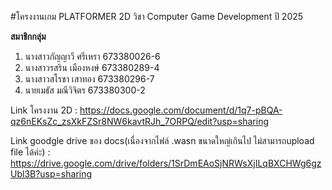 #โครงงานเกม PLATFORMER 2D
วิชา Computer Game Development ปี 2025

**สมาชิกกลุ่ม**
1. นางสาวกัญญาวี ศรีเหรา 673380026-6 
2. นางสาวรสริน เมืองหงษ์ 673380289-4 
3. นางสาวสโรชา เสาทอง 673380296-7
4. นายเมธัส มณีวิจิตร 673380300-2


Link โครงงาน 2D : https://docs.google.com/document/d/1q7-pBQA-qz6nEKsZc_zsXkFZSr8NW6kavtRJh_7ORPQ/edit?usp=sharing

Link goodgle drive ของ docs(เนื่องจากไฟล์ .wasn ขนาดใหญ่เกินไป ไม่สามารถupload file ได้ค่ะ) : https://drive.google.com/drive/folders/1SrDmEAoSjNRWsXjILqBXCHWg6gzUbl3B?usp=sharing

